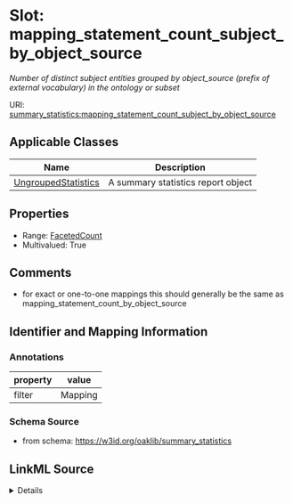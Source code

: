 # Slot: mapping_statement_count_subject_by_object_source
_Number of distinct subject entities grouped by object_source (prefix of external vocabulary) in the ontology or subset_


URI: [summary_statistics:mapping_statement_count_subject_by_object_source](https://w3id.org/oaklib/summary_statistics.mapping_statement_count_subject_by_object_source)



<!-- no inheritance hierarchy -->




## Applicable Classes

| Name | Description |
| --- | --- |
[UngroupedStatistics](UngroupedStatistics.md) | A summary statistics report object






## Properties

* Range: [FacetedCount](FacetedCount.md)
* Multivalued: True








## Comments

* for exact or one-to-one mappings this should generally be the same as mapping_statement_count_by_object_source

## Identifier and Mapping Information





### Annotations

| property | value |
| --- | --- |
| filter | Mapping || facet | ObjectSource || distinct | Subject |



### Schema Source


* from schema: https://w3id.org/oaklib/summary_statistics




## LinkML Source

<details>
```yaml
name: mapping_statement_count_subject_by_object_source
annotations:
  filter:
    tag: filter
    value: Mapping
  facet:
    tag: facet
    value: ObjectSource
  distinct:
    tag: distinct
    value: Subject
description: Number of distinct subject entities grouped by object_source (prefix
  of external vocabulary) in the ontology or subset
comments:
- for exact or one-to-one mappings this should generally be the same as mapping_statement_count_by_object_source
from_schema: https://w3id.org/oaklib/summary_statistics
rank: 1000
multivalued: true
alias: mapping_statement_count_subject_by_object_source
owner: UngroupedStatistics
domain_of:
- UngroupedStatistics
slot_group: metadata_statistic_group
range: FacetedCount
inlined: true

```
</details>